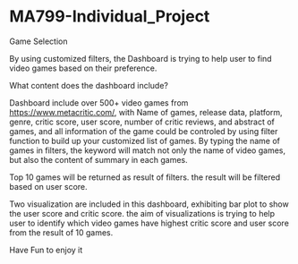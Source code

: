 # MA799-Individual_Project
 Game Selection

By using customized filters, the Dashboard is trying to help user to find video games based on their preference.

What content does the dashboard include?

Dashboard include over 500+ video games from https://www.metacritic.com/, with Name of games, release data, platform, genre, critic score, user score, number of critic reviews, and abstract of games, and all information of the game could be controled by using filter function to build up your customized list of games. By typing the name of games in filters, the keyword will match not only the name of video games, but also the content of summary in each games. 

Top 10 games will be returned as result of filters. the result will be filtered based on user score. 

Two visualization are included in this dashboard, exhibiting bar plot to show the user score and critic score. the aim of visualizations is trying to help user to identify which video games have highest critic score and user score from the result of 10 games. 

Have Fun to enjoy it 

